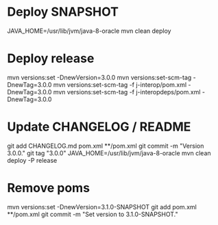 
# Deploy SNAPSHOT

JAVA_HOME=/usr/lib/jvm/java-8-oracle mvn clean deploy

# Deploy release

mvn versions:set -DnewVersion=3.0.0
mvn versions:set-scm-tag -DnewTag=3.0.0
mvn versions:set-scm-tag -f j-interop/pom.xml -DnewTag=3.0.0
mvn versions:set-scm-tag -f j-interopdeps/pom.xml -DnewTag=3.0.0
# Update CHANGELOG / README
git add CHANGELOG.md pom.xml **/pom.xml
git commit -m "Version 3.0.0."
git tag "3.0.0"
JAVA_HOME=/usr/lib/jvm/java-8-oracle mvn clean deploy -P release

# Remove poms <scm><tag>
mvn versions:set -DnewVersion=3.1.0-SNAPSHOT
git add pom.xml **/pom.xml
git commit -m "Set version to 3.1.0-SNAPSHOT."

